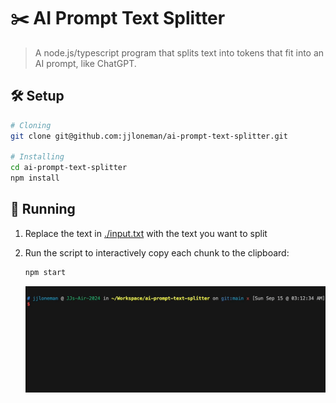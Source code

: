 # ✂️ AI Prompt Text Splitter

> A node.js/typescript program that splits text into tokens that fit into an AI
> prompt, like ChatGPT.

## 🛠️ Setup

```sh
# Cloning
git clone git@github.com:jjloneman/ai-prompt-text-splitter.git

# Installing
cd ai-prompt-text-splitter
npm install
```

## 👟 Running

1. Replace the text in [./input.txt](./index.txt) with the text you want to
   split

2. Run the script to interactively copy each chunk to the clipboard:

   ```sh
   npm start
   ```

   [![Run demo](./docs/run-demo.gif)](./docs/run-demo.gif)
